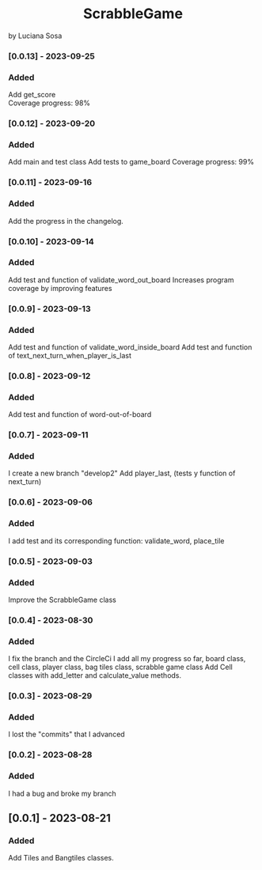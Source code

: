 <h1 align="center"> ScrabbleGame </h1>
by Luciana Sosa


### [0.0.13] - 2023-09-25
### Added

Add get_score   
Coverage progress: 98%

### [0.0.12] - 2023-09-20
### Added

Add main and test class
Add tests to game_board
Coverage progress: 99%

### [0.0.11] - 2023-09-16
### Added

Add the progress in the changelog.

### [0.0.10] - 2023-09-14
### Added

Add test and function of validate_word_out_board
Increases program coverage by improving features

### [0.0.9] - 2023-09-13
### Added

Add test and function of validate_word_inside_board
Add test and function of text_next_turn_when_player_is_last

### [0.0.8] - 2023-09-12
### Added

Add test and function of word-out-of-board

### [0.0.7] - 2023-09-11
### Added

I create a new branch "develop2"
Add player_last, (tests y function of next_turn)

### [0.0.6] - 2023-09-06
### Added

I add test and its corresponding function: validate_word, place_tile

### [0.0.5] - 2023-09-03
### Added

Improve the ScrabbleGame class

### [0.0.4] - 2023-08-30
### Added

I fix the branch and the CircleCi
I add all my progress so far, board class, cell class, player class, bag tiles class, scrabble game class
Add Cell classes with add_letter and calculate_value methods.

### [0.0.3] - 2023-08-29
### Added

I lost the "commits" that I advanced

### [0.0.2] - 2023-08-28
### Added

I had a bug and broke my branch

## [0.0.1] - 2023-08-21
### Added

Add Tiles and Bangtiles classes.